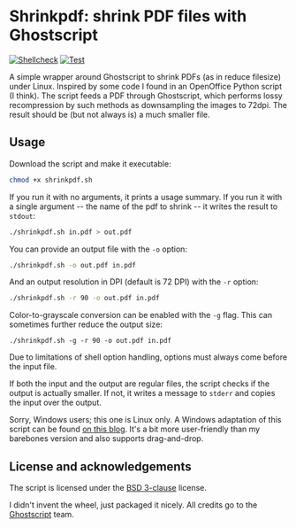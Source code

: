 # Shrinkpdf: shrink PDF files with Ghostscript

[![Shellcheck](https://github.com/aklomp/shrinkpdf/actions/workflows/shellcheck.yml/badge.svg)](https://github.com/aklomp/shrinkpdf/actions/workflows/shellcheck.yml)
[![Test](https://github.com/aklomp/shrinkpdf/actions/workflows/test.yml/badge.svg)](https://github.com/aklomp/shrinkpdf/actions/workflows/test.yml)

A simple wrapper around Ghostscript to shrink PDFs (as in reduce filesize)
under Linux. Inspired by some code I found in an OpenOffice Python script (I
think). The script feeds a PDF through Ghostscript, which performs lossy
recompression by such methods as downsampling the images to 72dpi. The result
should be (but not always is) a much smaller file.

## Usage

Download the script and make it executable:

```sh
chmod +x shrinkpdf.sh
```

If you run it with no arguments, it prints a usage summary. If you run it with a
single argument -- the name of the pdf to shrink -- it writes the result to
`stdout`:

```sh
./shrinkpdf.sh in.pdf > out.pdf
```

You can provide an output file with the `-o` option:

```sh
./shrinkpdf.sh -o out.pdf in.pdf
```

And an output resolution in DPI (default is 72 DPI) with the `-r` option:

```sh
./shrinkpdf.sh -r 90 -o out.pdf in.pdf
```

Color-to-grayscale conversion can be enabled with the `-g` flag. This can
sometimes further reduce the output size:

```
./shrinkpdf.sh -g -r 90 -o out.pdf in.pdf
```

Due to limitations of shell option handling, options must always come before
the input file.

If both the input and the output are regular files, the script checks if the
output is actually smaller. If not, it writes a message to `stderr` and copies
the input over the output.

Sorry, Windows users; this one is Linux only. A Windows adaptation of this
script can be found [on this blog](http://dcm684.us/wp/2013/10/pdf-shrink/).
It's a bit more user-friendly than my barebones version and also supports
drag-and-drop.

## License and acknowledgements

The script is licensed under the
[BSD 3-clause](http://opensource.org/licenses/BSD-3-Clause) license.

I didn't invent the wheel, just packaged it nicely. All credits go to the
[Ghostscript](http://www.ghostscript.com) team.
